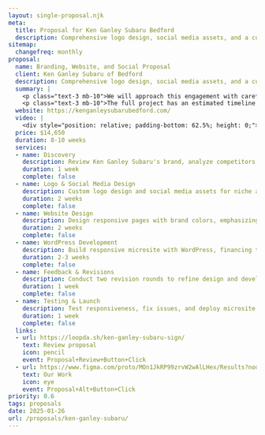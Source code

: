 ```yaml
---
layout: single-proposal.njk
meta:
  title: Proposal for Ken Ganley Subaru Bedford
  description: Comprehensive logo design, social media assets, and a custom 4-5 page WordPress website.
sitemap:
  changefreq: monthly
proposal:
  name: Branding, Website, and Social Proposal
  client: Ken Ganley Subaru of Bedford
  description: Comprehensive logo design, social media assets, and a custom 4-5 page WordPress website.
  summary: |
    <p class="text-3 mb-10">We will approach this engagement with careful consideration and thoughtful execution. By following a structured timeline with clearly defined milestones, we will ensure progress remains aligned with your vision. The investment for this work can be found in <a href="{{ proposal.links[0].url }}" target="_blank" class="link plausible-event-name=Proposal+Sign+Link+Click">your proposal</a>.</p>
    <p class="text-3 mb-10">The full project has an estimated timeline of 8-10 weeks to deliver an effective outcome. Please feel free to read more <a href="/about" target="_blank" class="link plausible-event-name=Proposal+About+Link+Click">about us</a> or refer to our <a href="/faq" target="_blank" class="link plausible-event-name=Proposal+FAQ+Link+Click">commonly asked questions</a>.</p>
  website: https://kenganleysubarubedford.com/
  video: |
    <div style="position: relative; padding-bottom: 62.5%; height: 0;"><iframe src="https://www.loom.com/embed/7cab44a7c0144bb888b345efb052d7d7?sid=d8702d97-e72f-481a-b989-10ca10b604a7" frameborder="0" webkitallowfullscreen mozallowfullscreen allowfullscreen style="position: absolute; top: 0; left: 0; width: 100%; height: 100%;"></iframe></div>
  price: $14,650
  duration: 8-10 weeks
  services:
  - name: Discovery
    description: Review Ken Ganley Subaru's brand, analyze competitors, and define goals and audience messaging strategy.
    duration: 1 week
    complete: false
  - name: Logo & Social Media Design
    description: Custom logo design and social media assets for niche audience.
    duration: 2 weeks
    complete: false
  - name: Website Design
    description: Design responsive pages with brand colors, emphasizing financing tools and low-credit audience needs.
    duration: 2 weeks
    complete: false
  - name: WordPress Development
    description: Build responsive microsite with WordPress, financing tools, CTAs, and accessibility standards.
    duration: 2-3 weeks
    complete: false
  - name: Feedback & Revisions
    description: Conduct two revision rounds to refine design and development, aligning with goals and audience needs.
    duration: 1 week
    complete: false
  - name: Testing & Launch
    description: Test responsiveness, fix issues, and deploy microsite under subdomain with seamless integration.
    duration: 1 week
    complete: false
  links: 
  - url: https://loopda.sh/ken-ganley-subaru-sign/
    text: Review proposal
    icon: pencil
    event: Proposal+Review+Button+Click
  - url: https://www.figma.com/proto/MOn1JkRP99zrvW2wAlLHex/Results?node-id=0-151&node-type=frame&t=81TrCnv5eEEin9SV-0&scaling=contain&content-scaling=fixed&page-id=0%3A1
    text: Our Work
    icon: eye
    event: Proposal+Alt+Button+Click
priority: 0.6
tags: proposals
date: 2025-01-26
url: /proposals/ken-ganley-subaru/
---
```

